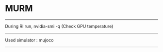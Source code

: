 # MURM

-------------

During Rl run,
nvidia-smi -q (Check GPU temperature)

------
Used simulator : mujoco  

------

